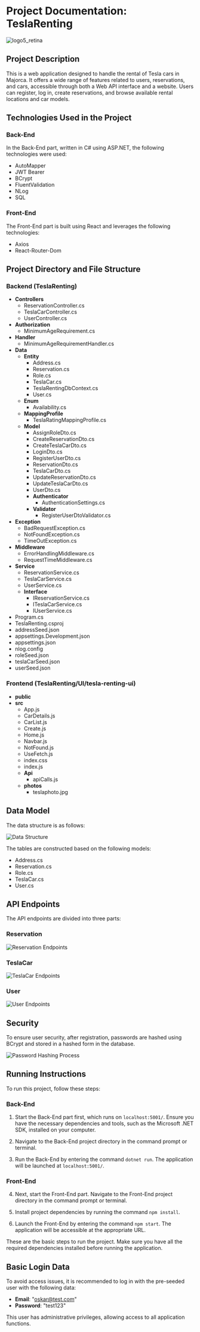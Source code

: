 # Project Documentation: TeslaRenting
![logo5_retina](https://github.com/Oskaroo/TeslaRenting/assets/106118915/585edc20-2503-41c6-8b48-34aed6519bf0)

## Project Description
This is a web application designed to handle the rental of Tesla cars in Majorca. It offers a wide range of features related to users, reservations, and cars, accessible through both a Web API interface and a website. Users can register, log in, create reservations, and browse available rental locations and car models.

## Technologies Used in the Project

### Back-End
In the Back-End part, written in C# using ASP.NET, the following technologies were used:
- AutoMapper
- JWT Bearer
- BCrypt
- FluentValidation
- NLog
- SQL

### Front-End
The Front-End part is built using React and leverages the following technologies:
- Axios
- React-Router-Dom

## Project Directory and File Structure

### Backend (TeslaRenting)
- **Controllers**
  - ReservationController.cs
  - TeslaCarController.cs
  - UserController.cs
- **Authorization**
  - MinimumAgeRequirement.cs
- **Handler**
  - MinimumAgeRequirementHandler.cs
- **Data**
  - **Entity**
    - Address.cs
    - Reservation.cs
    - Role.cs
    - TeslaCar.cs
    - TeslaRentingDbContext.cs
    - User.cs
  - **Enum**
    - Availability.cs
  - **MappingProfile**
    - TeslaRatingMappingProfile.cs
  - **Model**
    - AssignRoleDto.cs
    - CreateReservationDto.cs
    - CreateTeslaCarDto.cs
    - LoginDto.cs
    - RegisterUserDto.cs
    - ReservationDto.cs
    - TeslaCarDto.cs
    - UpdateReservationDto.cs
    - UpdateTeslaCarDto.cs
    - UserDto.cs
    - **Authenticator**
      - AuthenticationSettings.cs
    - **Validator**
      - RegisterUserDtoValidator.cs
- **Exception**
  - BadRequestException.cs
  - NotFoundException.cs
  - TimeOutException.cs
- **Middleware**
  - ErrorHandlingMiddleware.cs
  - RequestTimeMiddleware.cs
- **Service**
  - ReservationService.cs
  - TeslaCarService.cs
  - UserService.cs
  - **Interface**
    - IReservationService.cs
    - ITeslaCarService.cs
    - IUserService.cs
- Program.cs
- TeslaRenting.csproj
- addressSeed.json
- appsettings.Development.json
- appsettings.json
- nlog.config
- roleSeed.json
- teslaCarSeed.json
- userSeed.json

### Frontend (TeslaRenting/UI/tesla-renting-ui)
- **public**
- **src**
  - App.js
  - CarDetails.js
  - CarList.js
  - Create.js
  - Home.js
  - Navbar.js
  - NotFound.js
  - UseFetch.js
  - index.css
  - index.js
  - **Api**
    - apiCalls.js
  - **photos**
    - teslaphoto.jpg

## Data Model
The data structure is as follows:

![Data Structure](https://github.com/Oskaroo/BookstoreMVC/assets/106118915/aef17d68-7a01-4e8c-9a19-af81c73bde6f)

The tables are constructed based on the following models:
- Address.cs
- Reservation.cs
- Role.cs
- TeslaCar.cs
- User.cs

## API Endpoints

The API endpoints are divided into three parts:

### Reservation
![Reservation Endpoints](https://github.com/Oskaroo/BookstoreMVC/assets/106118915/6da51818-694b-4355-833e-c5ba1f5e2336)

### TeslaCar
![TeslaCar Endpoints](https://github.com/Oskaroo/BookstoreMVC/assets/106118915/6ea66061-ed5f-4b10-9cf2-a6a3c362da81)

### User
![User Endpoints](https://github.com/Oskaroo/BookstoreMVC/assets/106118915/9ddfa5b0-9ab1-4a6d-8728-18112e1827d0)

## Security

To ensure user security, after registration, passwords are hashed using BCrypt and stored in a hashed form in the database.

![Password Hashing Process](https://github.com/Oskaroo/BookstoreMVC/assets/106118915/9f938d54-12bd-454b-878f-16299d3eea98)

## Running Instructions

To run this project, follow these steps:

### Back-End

1. Start the Back-End part first, which runs on `localhost:5001/`. Ensure you have the necessary dependencies and tools, such as the Microsoft .NET SDK, installed on your computer.

2. Navigate to the Back-End project directory in the command prompt or terminal.

3. Run the Back-End by entering the command `dotnet run`. The application will be launched at `localhost:5001/`.

### Front-End

4. Next, start the Front-End part. Navigate to the Front-End project directory in the command prompt or terminal.

5. Install project dependencies by running the command `npm install`.

6. Launch the Front-End by entering the command `npm start`. The application will be accessible at the appropriate URL.

These are the basic steps to run the project. Make sure you have all the required dependencies installed before running the application.

## Basic Login Data

To avoid access issues, it is recommended to log in with the pre-seeded user with the following data:

- **Email**: "oskar@test.com"
- **Password**: "test123"

This user has administrative privileges, allowing access to all application functions.

